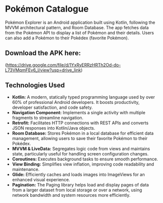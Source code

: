 # Pokémon Catalogue

Pokémon Explorer is an Android application built using Kotlin, following the MVVM architectural pattern, and Room Database. The app fetches data from the Pokémon API to display a list of Pokémon and their details. Users can also add a Pokémon to their Pokédex (favorite Pokémon).

## Download the APK here:
(https://drive.google.com/file/d/1YxRyERRzHRTh2Od-do-L73VMqmFEv6_l/view?usp=drive_link)

## Technologies Used
- **Kotlin:** A modern, statically typed programming language used by over 60% of professional Android developers. It boosts productivity, developer satisfaction, and code safety.
- **Navigation Component:** Implements a single activity with multiple fragments to streamline navigation.
- **Retrofit:** Facilitates HTTP connections with REST APIs and converts JSON responses into Kotlin/Java objects.
- **Room Database:** Stores Pokémon in a local database for efficient data management, allowing users to save their favorite Pokémon to their Pokédex.
- **MVVM & LiveData:** Segregates logic code from views and maintains state, particularly useful for handling screen configuration changes.
- **Coroutines:** Executes background tasks to ensure smooth performance.
- **View Binding:** Simplifies view inflation, improving code readability and maintenance.
- **Glide:** Efficiently caches and loads images into ImageViews for an enhanced visual experience.
- **Pagination:** The Paging library helps load and display pages of data from a larger dataset from local storage or over a network, using network bandwidth and system resources more efficiently.

